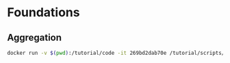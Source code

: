 # Foundations

## Aggregation

```bash
docker run -v $(pwd):/tutorial/code -it 269bd2dab70e /tutorial/scripts/compile.sh /tutorial/code/foundations/include/aggregate_scalar.hpp gcc
```